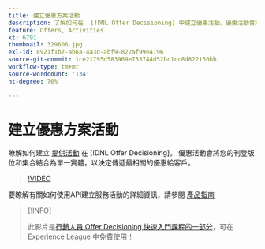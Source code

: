 ```yaml
---
title: 建立優惠方案活動
description: 了解如何在  [!DNL Offer Decisioning] 中建立優惠活動。優惠活動會將您的刊登版位和集合結合為單一實體，以決定傳遞最相關的優惠給客戶。
feature: Offers, Activities
kt: 6791
thumbnail: 329606.jpg
exl-id: 8921f1b7-ab6a-4a3d-abf9-822af99e4196
source-git-commit: 1ce21795d583969e753744d52bc1cc8d822130bb
workflow-type: tm+mt
source-wordcount: '134'
ht-degree: 70%

---
```


# 建立優惠方案活動

瞭解如何建立 [提供活動](https://experienceleague.adobe.com/docs/journey-optimizer/using/offer-decisioniong/create-manage-activities/create-offer-activities.html) 在 [!DNL Offer Decisioning]。 優惠活動會將您的刊登版位和集合結合為單一實體，以決定傳遞最相關的優惠給客戶。

>[!VIDEO](https://video.tv.adobe.com/v/329606?quality=12&learn=on)

要瞭解有關如何使用API建立服務活動的詳細資訊，請參閱 [產品指南](https://experienceleague.adobe.com/docs/journey-optimizer/using/offer-decisioniong/api-reference/activities-api/create.html)

>[!INFO]
>
> 此影片是[行銷人員 Offer Decisioning 快速入門課程的一部分](https://experienceleague.adobe.com/?recommended=ExperiencePlatform-U-1-2020.1.offerdecisioning)，可在 Experience League 中免費使用！
